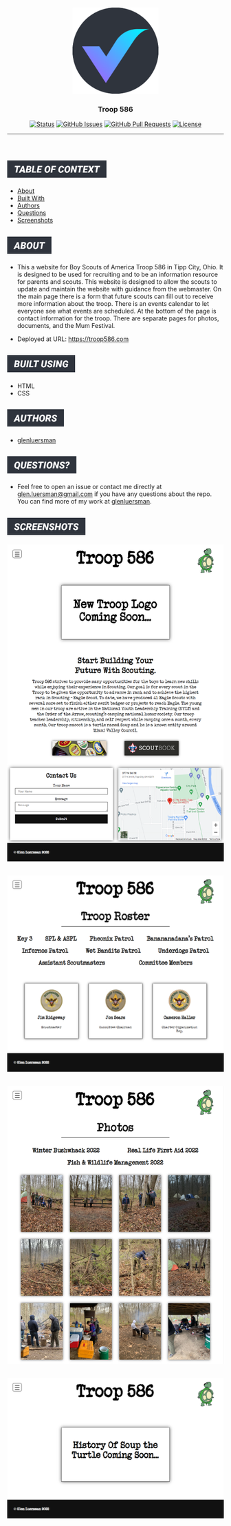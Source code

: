 <p align="center">
 <img width=200px height=200px src="./assets/images/logo-round-dark.png" alt="Project logo"></a>
</p>

<h3 align="center">Troop 586</h3>

<div align="center">

[![Status](https://img.shields.io/badge/status-active-success.svg)]()
[![GitHub Issues](https://img.shields.io/github/issues/glenluersman/troop-586.svg)](https://github.com/glenluersman/troop-586/issues)
[![GitHub Pull Requests](https://img.shields.io/github/issues-pr/glenluersman/troop-586.svg)](https://github.com/glenluersman/troop-586/pulls)
[![License](https://img.shields.io/badge/license-MIT-blue.svg)](/LICENSE)

</div>

---

<p align="center">
    <br> 
</p>

## <img src="https://github.com/teamjuli0/readme-badges/blob/main/themes/clean-dark/menu-categories/table-of-context.png?raw=true" style="height: 40px">

- [About](#about)
- [Built With](#built_using)
- [Authors](#authors)
- [Questions](#questions)
- [Screenshots](#screenshots)

## <img id="about" src="https://github.com/teamjuli0/readme-badges/blob/main/themes/clean-dark/menu-categories/about.png?raw=true" style="height: 40px">

- This a website for Boy Scouts of America Troop 586 in Tipp City, Ohio. It is designed to be used for recruiting and to be an information resource for parents and scouts. This website is designed to allow the scouts to update and maintain the website with guidance from the webmaster. On the main page there is a form that future scouts can fill out to receive more information about the troop. There is an events calendar to let everyone see what events are scheduled. At the bottom of the page is contact information for the troop. There are separate pages for photos, documents, and the Mum Festival.

- Deployed at URL: https://troop586.com

## <img id="built_using" src="https://github.com/teamjuli0/readme-badges/blob/main/themes/clean-dark/menu-categories/built-using.png?raw=true" style="height: 40px">

- HTML
- CSS

## <img id="authors" src="https://github.com/teamjuli0/readme-badges/blob/main/themes/clean-dark/menu-categories/authors.png?raw=true" style="height: 40px">

- [glenluersman](https://github.com/glenluersman)

## <img id="questions" src="https://github.com/teamjuli0/readme-badges/blob/main/themes/clean-dark/menu-categories/questions-alt.png?raw=true" style="height: 40px">

- Feel free to open an issue or contact me directly at glen.luersman@gmail.com if you have any questions about the repo. You can find more of my work at [glenluersman](https://github.com/glenluersman/).

## <img id="screenshots" src="https://github.com/teamjuli0/readme-badges/blob/main/themes/clean-dark/menu-categories/screenshots.png?raw=true" style="height: 40px">

<img style="margin: 0 0 15px 0" src="./assets/images/troop1.PNG" ></a>

<img style="margin: 0 0 15px 0" src="./assets/images/troop2.PNG" ></a>

<img style="margin: 0 0 15px 0" src="./assets/images/troop3.PNG" ></a>

<img style="margin: 0 0 15px 0" src="./assets/images/troop4.PNG" ></a>